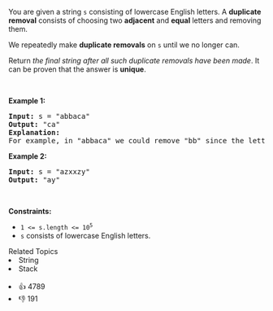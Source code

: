 <p>You are given a string <code>s</code> consisting of lowercase English letters. A <strong>duplicate removal</strong> consists of choosing two <strong>adjacent</strong> and <strong>equal</strong> letters and removing them.</p>

<p>We repeatedly make <strong>duplicate removals</strong> on <code>s</code> until we no longer can.</p>

<p>Return <em>the final string after all such duplicate removals have been made</em>. It can be proven that the answer is <strong>unique</strong>.</p>

<p>&nbsp;</p> 
<p><strong class="example">Example 1:</strong></p>

<pre>
<strong>Input:</strong> s = "abbaca"
<strong>Output:</strong> "ca"
<strong>Explanation:</strong> 
For example, in "abbaca" we could remove "bb" since the letters are adjacent and equal, and this is the only possible move.  The result of this move is that the string is "aaca", of which only "aa" is possible, so the final string is "ca".
</pre>

<p><strong class="example">Example 2:</strong></p>

<pre>
<strong>Input:</strong> s = "azxxzy"
<strong>Output:</strong> "ay"
</pre>

<p>&nbsp;</p> 
<p><strong>Constraints:</strong></p>

<ul> 
 <li><code>1 &lt;= s.length &lt;= 10<sup>5</sup></code></li> 
 <li><code>s</code> consists of lowercase English letters.</li> 
</ul>

<div><div>Related Topics</div><div><li>String</li><li>Stack</li></div></div><br><div><li>👍 4789</li><li>👎 191</li></div>